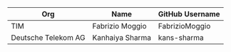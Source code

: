 | Org                    | Name                                      | GitHub Username        |
| -----------------------| ------------------------------------------| -----------------------|
| TIM                    | Fabrizio Moggio                           | FabrizioMoggio         | 
| Deutsche Telekom AG    | Kanhaiya Sharma                           | kans-sharma            |
